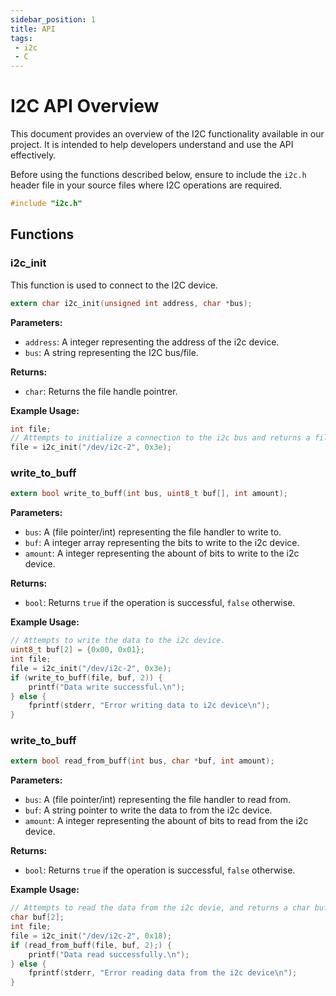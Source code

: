 ```yaml
---
sidebar_position: 1
title: API
tags:
 - i2c
 - C
---
```


# I2C API Overview

This document provides an overview of the I2C functionality available in our project. It is intended to help developers understand and use the API effectively.

Before using the functions described below, ensure to include the `i2c.h` header file in your source files where I2C operations are required.

```C
#include "i2c.h"
```

## Functions

### i2c_init

This function is used to connect to the I2C device.

```C
extern char i2c_init(unsigned int address, char *bus);
```

**Parameters:**

- `address`: A integer representing the address of the i2c device.
- `bus`: A string representing the I2C bus/file.

**Returns:**

- `char`: Returns the file handle pointrer.

**Example Usage:**
```C
int file;
// Attempts to initialize a connection to the i2c bus and returns a file pointer.
file = i2c_init("/dev/i2c-2", 0x3e);
```

### write_to_buff

```C
extern bool write_to_buff(int bus, uint8_t buf[], int amount);
```

**Parameters:**

- `bus`: A (file pointer/int) representing the file handler to write to.
- `buf`: A integer array representing the bits to write to the i2c device.
- `amount`: A integer representing the abount of bits to write to the i2c device.

**Returns:**

- `bool`: Returns `true` if the operation is successful, `false` otherwise.

**Example Usage:**
```C
// Attempts to write the data to the i2c device.
uint8_t buf[2] = {0x00, 0x01};
int file;
file = i2c_init("/dev/i2c-2", 0x3e);
if (write_to_buff(file, buf, 2)) {
    printf("Data write successful.\n");
} else {
    fprintf(stderr, "Error writing data to i2c device\n");
}
```

### write_to_buff

```C
extern bool read_from_buff(int bus, char *buf, int amount);
```

**Parameters:**

- `bus`: A (file pointer/int) representing the file handler to read from.
- `buf`: A string pointer to write the data to from the i2c device.
- `amount`: A integer representing the abount of bits to read from the i2c device.

**Returns:**

- `bool`: Returns `true` if the operation is successful, `false` otherwise.

**Example Usage:**
```C
// Attempts to read the data from the i2c devie, and returns a char buffer array.
char buf[2];
int file;
file = i2c_init("/dev/i2c-2", 0x18);
if (read_from_buff(file, buf, 2);) {
    printf("Data read successfully.\n");
} else {
    fprintf(stderr, "Error reading data from the i2c device\n");
}
```

